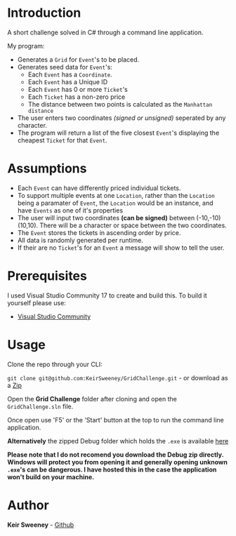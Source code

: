 # Introduction
A short challenge solved in C# through a command line application.

My program:

- Generates a `Grid` for `Event`'s to be placed.
- Generates seed data for `Event`'s:
    + Each `Event` has a `Coordinate`.
    + Each `Event` has a Unique ID
    + Each `Event` has 0 or more `Ticket`'s
    + Each `Ticket` has a non-zero price
    + The distance between two points is calculated as the `Manhattan distance`
- The user enters two coordinates _(signed or unsigned)_ seperated by any character.
- The program will return a list of the five closest `Event`'s displaying the cheapest `Ticket` for that `Event`.

# Assumptions

- Each `Event` can have differently priced individual tickets.
- To support multiple events at one `Location`, rather than the `Location` being a paramater of `Event`, the `Location` would be an instance, and have `Events` as one of it's properties
- The user will input two coordinates __(can be signed)__ between (-10,-10) (10,10). There will be a character or space between the two coordinates.
- The `Event` stores the tickets in ascending order by price.
- All data is randomly generated per runtime.
- If their are no `Ticket`'s for an `Event` a message will show to tell the user.

# Prerequisites

I used Visual Studio Community 17 to create and build this. To build it yourself please use:

- [Visual Studio Community](https://www.visualstudio.com/downloads/?rr=https%3A%2F%2Fwww.google.co.uk%2F)

# Usage
Clone the repo through your CLI:

```git clone git@github.com:KeirSweeney/GridChallenge.git``` -  or download as a [Zip](https://github.com/KeirSweeney/GridChallenge/archive/master.zip)


Open the __Grid Challenge__ folder after cloning and open the `GridChallenge.sln` file.

Once open use 'F5' or the 'Start' button at the top to run the command line application.

**Alternatively** the zipped Debug folder which holds the `.exe` is available [here](https://github.com/KeirSweeney/GridChallenge/raw/master/Debug.zip)

__Please note that I do not recomend you download the Debug zip directly. 
Windows will protect you from opening it and generally opening unknown `.exe`'s can be dangerous.
I have hosted this in the case the application won't build on your machine.__

# Author 

**Keir Sweeney** - [Github](https://github.com/KeirSweeney/)




